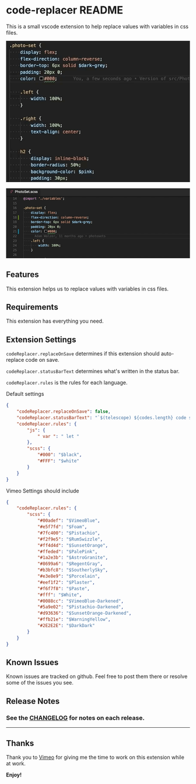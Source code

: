 # code-replacer README

This is a small vscode extension to help replace values with variables in css files.

![Alt text](images/demo.gif?raw=true "Finding Demo Gif")

![Alt text](images/replace-demo.gif?raw=true "Replacement Demo Gif")

## Features

This extension helps us to replace values with variables in css files.

## Requirements

This extension has everything you need.

## Extension Settings

`codeReplacer.replaceOnSave` determines if this extension should auto-replace code on save.

`codeReplacer.statusBarText` determines what's written in the status bar.

`codeReplacer.rules` is the rules for each language.

Default settings

```settings.json
{
    "codeReplacer.replaceOnSave": false,
    "codeReplacer.statusBarText": "`$(telescope) ${codes.length} code segments to replace`",
    "codeReplacer.rules": {
        "js": {
            " var ": " let "
        },
        "scss": {
            "#000": "$black",
            "#FFF": "$white"
        }
    }
}
```

Vimeo Settings should include

```settings.json
{
    "codeReplacer.rules": {
        "scss": {
            "#00adef": "$VimeoBlue",
            "#e5f7fd": "$Foam",
            "#7fc400": "$Pistachio",
            "#f2f9e5": "$RumSwizzle",
            "#ff4d4d": "$SunsetOrange",
            "#ffeded": "$PalePink",
            "#1a2e3b": "$AstroGranite",
            "#8699a6": "$RegentGray",
            "#b3bfc8": "$SoutherlySky",
            "#e3e8e9": "$Porcelain",
            "#eef1f2": "$Plaster",
            "#f6f7f8": "$Paste",
            "#fff": "$White",
            "#0088cc": "$VimeoBlue-Darkened",
            "#5a9e02": "$Pistachio-Darkened",
            "#d93636": "$SunsetOrange-Darkened",
            "#ffb21e": "$WarningYellow",
            "#2E2E2E": "$DarkDark"
        }
    }
}
```

## Known Issues

Known issues are tracked on github. Feel free to post them there or resolve some of the issues you see.

## Release Notes

### See the [CHANGELOG](CHANGELOG.md) for notes on each release.

-----------------------------------------------------------------------------------------------------------

## Thanks

Thank you to [Vimeo](http://vimeo.com/jobs) for giving me the time to work on this extension while at work.

**Enjoy!**
